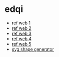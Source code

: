 # edqi
<ul>
    <li>
        <a href="http://preview.themeforest.net/item/atena-college-university-and-campus-template/full_screen_preview/13090694?_ga=2.237159488.1949033100.1637125469-719680716.1604380046">ref web 1</a>
    </li>
    <li>
        <a href="http://preview.themeforest.net/item/edumart-education-template/full_screen_preview/20060053?_ga=2.236610625.1949033100.1637125469-719680716.1604380046">ref web 2</a>
    </li>
    <li>
        <a href="http://preview.themeforest.net/item/education-college-education-master/full_screen_preview/21215976?_ga=2.42492133.1949033100.1637125469-719680716.1604380046">ref web 3</a>
    </li>
    <li>
        <a href="http://preview.themeforest.net/item/education-college-education-master/full_screen_preview/21215976?_ga=2.9551989.1949033100.1637125469-719680716.1604380046">ref web 4</a>
    </li>
    <li>
        <a href="http://preview.themeforest.net/item/eduread-multipurpose-education-template/full_screen_preview/20722292?_ga=2.232908254.172743349.1637911896-719680716.1604380046">ref web 5</a>
    </li>
    <li>
        <a href="https://blobs.app/">svg shape generator</a>
    </li>
    
</ul>